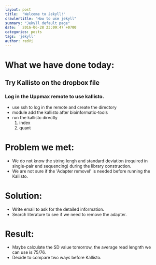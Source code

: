 ```yaml
---
layout: post
title:  "Welcome to Jekyll!"
crawlertitle: "How to use jekyll"
summary: "Jekyll default page"
date:   2016-06-28 23:09:47 +0700
categories: posts
tags: 'jekyll'
author: redVi
---
```

# What we have done today:
## Try Kallisto on the dropbox file
### Log in the Uppmax remote to use kallisto.
- use ssh to log in the remote and create the directory
- module add the kallisto after bioinformatic-tools
- run the kallisto directly 
    1. index
    2. quant
# Problem we met:
- We do not know the string lengh and standard deviation (required in single-pair end sequencing) during the library construction.
- We are not sure if the 'Adapter removel' is needed before running the Kallisto.

# Solution:
- Write email to ask for the detailed information.
- Search literature to see if we need to remove the adapter.

# Result:
- Maybe calculate the SD value tomorrow, the average read lengnth we can use is 75/76.
- Decide to compare two ways before Kallisto.
    
